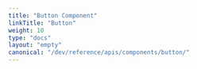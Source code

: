 ```yaml
---
title: "Button Component"
linkTitle: "Button"
weight: 10
type: "docs"
layout: "empty"
canonical: "/dev/reference/apis/components/button/"
---
```

